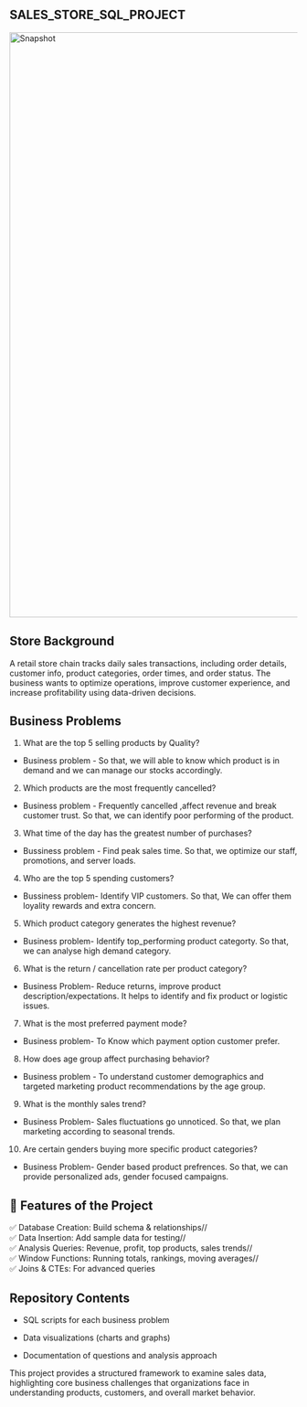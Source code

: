 ## SALES_STORE_SQL_PROJECT

<img width="1536" height="1024" alt="Snapshot" src="https://github.com/user-attachments/assets/c250cebc-9f11-420a-9a9a-394adef749b8" />


## Store Background

A retail store chain tracks daily sales transactions, including order details, customer info, product categories, order times, and order status. The business wants to optimize operations, improve customer experience, and increase profitability using data-driven decisions.

## Business Problems

1. What are the top 5 selling products by Quality?
- Business problem - So that, we will able to know which product is in demand and we can manage our stocks accordingly.

2. Which products are the most frequently cancelled?
- Business problem - Frequently cancelled ,affect revenue and break customer trust. So that, we can identify poor performing of the product.

3. What time of the day has the greatest number of purchases?
- Bussiness problem - Find peak sales time. So that, we optimize our staff, promotions, and server loads.

4. Who are the top 5 spending customers?
- Bussiness problem- Identify VIP customers. So that, We can offer them loyality rewards and extra concern.

5. Which product category generates the highest revenue?
- Business problem- Identify top_performing product categorty. So that, we can analyse high demand category.

6. What is the return / cancellation rate per product category?
- Business Problem- Reduce returns, improve product description/expectations. It helps to identify and fix product or logistic issues.

7. What is the most preferred payment mode?
- Business problem- To Know which payment option customer prefer.

8. How does age group affect purchasing behavior?
- Business problem - To understand customer demographics and targeted marketing product recommendations by the age group.

9. What is the monthly sales trend?
- Business Problem- Sales fluctuations go unnoticed. So that, we plan marketing according to seasonal trends.

10. Are certain genders buying more specific product categories?
- Business Problem- Gender based product prefrences. So that, we can provide personalized ads, gender focused campaigns.


## 🔹 Features of the Project

✅ Database Creation: Build schema & relationships//  
✅ Data Insertion: Add sample data for testing//  
✅ Analysis Queries: Revenue, profit, top products, sales trends//  
✅ Window Functions: Running totals, rankings, moving averages//  
✅ Joins & CTEs: For advanced queries


## Repository Contents

* SQL scripts for each business problem

* Data visualizations (charts and graphs)

* Documentation of questions and analysis approach


This project provides a structured framework to examine sales data, highlighting core business challenges that organizations face in understanding products, customers, and overall market behavior.

